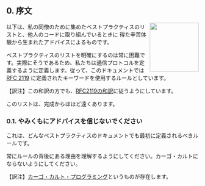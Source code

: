 ## 0. 序文

<img src="https://raw.githubusercontent.com/monifu/scala-best-practices/master/assets/scala-logo-256.png"  align="right" width="128" height="128" />

以下は、私の同僚のために集めたベストプラクティスのリストと、他人のコードに取り組んでいるときに
得た辛苦体験から生まれたアドバイスによるものです。

ベストプラクティスのリストを明確にするのは常に困難です。実際にそうであるため、私たちは通信プロトコルを定義するように定義します。従って、このドキュメントでは [RFC 2119](https://www.ietf.org/rfc/rfc2119.txt) に定義されたキーワードを使用するルールとしています。

【訳注】この和訳の方でも、[RFC2119の和訳](https://www.ipa.go.jp/security/rfc/RFC2119JA.html)に従うようにしています。

このリストは、完成からはほど遠くあります。

### 0.1. やみくもにアドバイスを信じないでください

これは、どんなベストプラクティスのドキュメントでも最初に定義されるべきルールです。

常にルールの背後にある理由を理解するようにしてください。カーゴ・カルトにならないようにしてください。

【訳注】[カーゴ・カルト・プログラミング](https://ja.wikipedia.org/wiki/%E3%82%AB%E3%83%BC%E3%82%B4%E3%83%BB%E3%82%AB%E3%83%AB%E3%83%88%E3%83%BB%E3%83%97%E3%83%AD%E3%82%B0%E3%83%A9%E3%83%9F%E3%83%B3%E3%82%B0)というものが存在します。 